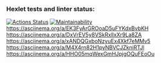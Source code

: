 ### Hexlet tests and linter status:
[![Actions Status](https://github.com/midnight3r/python-project-49/actions/workflows/hexlet-check.yml/badge.svg)](https://github.com/midnight3r/python-project-49/actions)
[![Maintainability](https://api.codeclimate.com/v1/badges/e9b50bf406a258471acd/maintainability)](https://codeclimate.com/github/midnight3r/python-project-49/maintainability)
https://asciinema.org/a/EK3FyArGROoaD5uFYKdxBvbKH
https://asciinema.org/a/DxVrEV5y8VSkRxllxXr9La8ZA
https://asciinema.org/a/xANDQGxboNzyuEx4Xkf7eMMv5
https://asciinema.org/a/M4X4rn82H1pyNBVCJZkniRTJl
https://asciinema.org/a/HHO05mqWexGmHJpjgOQuFEoOu
